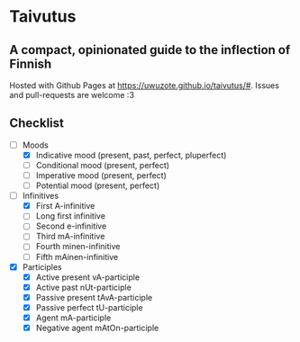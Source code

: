 # Taivutus
## A compact, opinionated guide to the inflection of Finnish

Hosted with Github Pages at <https://uwuzote.github.io/taivutus/#>.
Issues and pull-requests are welcome :3

## Checklist
- [ ] Moods
  - [x] Indicative mood (present, past, perfect, pluperfect)
  - [ ] Conditional mood (present, perfect)
  - [ ] Imperative mood (present, perfect)
  - [ ] Potential mood (present, perfect)
- [ ] Infinitives
  - [x] First A-infinitive
  - [ ] Long first infinitive
  - [ ] Second e-infinitive
  - [ ] Third mA-infinitive
  - [ ] Fourth minen-infinitive
  - [ ] Fifth mAinen-infinitive
- [x] Participles
  - [x] Active present vA-participle
  - [x] Active past nUt-participle
  - [x] Passive present tAvA-participle
  - [x] Passive perfect tU-participle
  - [x] Agent mA-participle
  - [x] Negative agent mAtOn-participle
